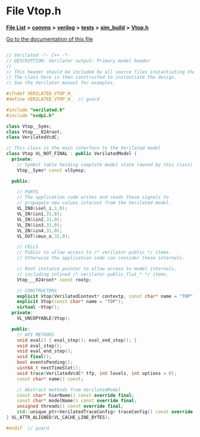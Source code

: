 

# File Vtop.h

[**File List**](files.md) **>** [**comms**](dir_15e9a61cbc095141a3f886f43eb6818f.md) **>** [**verilog**](dir_549b42112f6dc36cf8af5f13bada3f17.md) **>** [**tests**](dir_359bc3875cb3adaee3d3f269dbe0d6e4.md) **>** [**sim\_build**](dir_816ed350c72cf5de8127e0b7e8b74e54.md) **>** [**Vtop.h**](Vtop_8h.md)

[Go to the documentation of this file](Vtop_8h.md)

```C++

// Verilated -*- C++ -*-
// DESCRIPTION: Verilator output: Primary model header
//
// This header should be included by all source files instantiating the design.
// The class here is then constructed to instantiate the design.
// See the Verilator manual for examples.

#ifndef VERILATED_VTOP_H_
#define VERILATED_VTOP_H_  // guard

#include "verilated.h"
#include "svdpi.h"

class Vtop__Syms;
class Vtop___024root;
class VerilatedVcdC;

// This class is the main interface to the Verilated model
class Vtop VL_NOT_FINAL : public VerilatedModel {
  private:
    // Symbol table holding complete model state (owned by this class)
    Vtop__Syms* const vlSymsp;

  public:

    // PORTS
    // The application code writes and reads these signals to
    // propagate new values into/out from the Verilated model.
    VL_IN8(&sel_i,1,0);
    VL_IN(&in1,31,0);
    VL_IN(&in2,31,0);
    VL_IN(&in3,31,0);
    VL_IN(&in4,31,0);
    VL_OUT(&mux_o,31,0);

    // CELLS
    // Public to allow access to /* verilator public */ items.
    // Otherwise the application code can consider these internals.

    // Root instance pointer to allow access to model internals,
    // including inlined /* verilator public_flat_* */ items.
    Vtop___024root* const rootp;

    // CONSTRUCTORS
    explicit Vtop(VerilatedContext* contextp, const char* name = "TOP");
    explicit Vtop(const char* name = "TOP");
    virtual ~Vtop();
  private:
    VL_UNCOPYABLE(Vtop);  

  public:
    // API METHODS
    void eval() { eval_step(); eval_end_step(); }
    void eval_step();
    void eval_end_step();
    void final();
    bool eventsPending();
    uint64_t nextTimeSlot();
    void trace(VerilatedVcdC* tfp, int levels, int options = 0);
    const char* name() const;

    // Abstract methods from VerilatedModel
    const char* hierName() const override final;
    const char* modelName() const override final;
    unsigned threads() const override final;
    std::unique_ptr<VerilatedTraceConfig> traceConfig() const override final;
} VL_ATTR_ALIGNED(VL_CACHE_LINE_BYTES);

#endif  // guard

```

